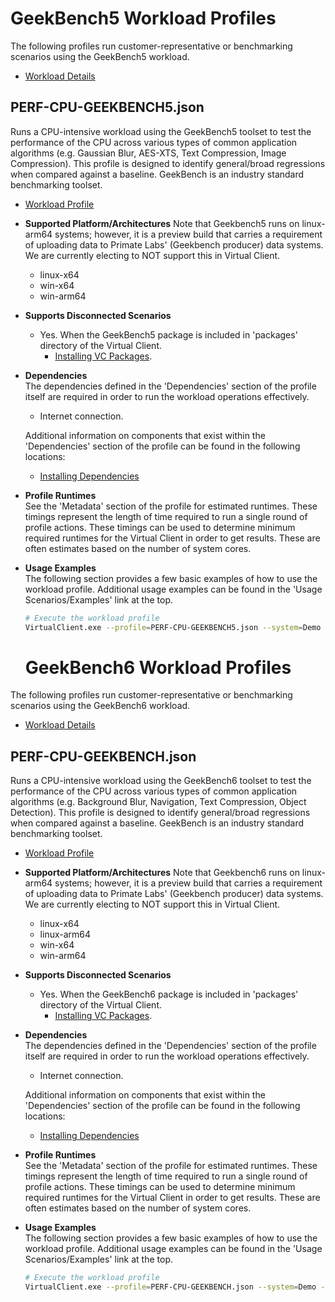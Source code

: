 ﻿# GeekBench5 Workload Profiles
The following profiles run customer-representative or benchmarking scenarios using the GeekBench5 workload.

* [Workload Details](./geekbench.md)  

## PERF-CPU-GEEKBENCH5.json
Runs a CPU-intensive workload using the GeekBench5 toolset to test the performance of the CPU across various types of common application algorithms 
(e.g. Gaussian Blur, AES-XTS, Text Compression, Image Compression). This profile is designed to identify general/broad regressions when compared 
against a baseline. GeekBench is an industry standard benchmarking toolset.

* [Workload Profile](https://github.com/microsoft/VirtualClient/blob/main/src/VirtualClient/VirtualClient.Main/profiles/PERF-CPU-GEEKBENCH5.json) 

* **Supported Platform/Architectures**
  Note that Geekbench5 runs on linux-arm64 systems; however, it is a preview build that carries a requirement of uploading data to Primate Labs' (Geekbench producer)
  data systems. We are currently electing to NOT support this in Virtual Client.
  * linux-x64 
  * win-x64
  * win-arm64

* **Supports Disconnected Scenarios**  
  * Yes. When the GeekBench5 package is included in 'packages' directory of the Virtual Client.
    * [Installing VC Packages](../../dependencies/0001-install-vc-packages.md). 

* **Dependencies**  
  The dependencies defined in the 'Dependencies' section of the profile itself are required in order to run the workload operations effectively.
  * Internet connection.

  Additional information on components that exist within the 'Dependencies' section of the profile can be found in the following locations:
  * [Installing Dependencies](https://microsoft.github.io/VirtualClient/docs/category/dependencies/)

* **Profile Runtimes**  
  See the 'Metadata' section of the profile for estimated runtimes. These timings represent the length of time required to run a single round of profile 
  actions. These timings can be used to determine minimum required runtimes for the Virtual Client in order to get results. These are often estimates based on the
  number of system cores. 

* **Usage Examples**  
  The following section provides a few basic examples of how to use the workload profile. Additional usage examples can be found in the
  'Usage Scenarios/Examples' link at the top.

  ``` bash
  # Execute the workload profile
  VirtualClient.exe --profile=PERF-CPU-GEEKBENCH5.json --system=Demo --timeout=1440 --packageStore="{BlobConnectionString|SAS Uri}"
  ```

  # GeekBench6 Workload Profiles
The following profiles run customer-representative or benchmarking scenarios using the GeekBench6 workload.

* [Workload Details](./geekbench.md)  

## PERF-CPU-GEEKBENCH.json
Runs a CPU-intensive workload using the GeekBench6 toolset to test the performance of the CPU across various types of common application algorithms 
(e.g. Background Blur, Navigation, Text Compression, Object Detection). This profile is designed to identify general/broad regressions when compared 
against a baseline. GeekBench is an industry standard benchmarking toolset.

* [Workload Profile](https://github.com/microsoft/VirtualClient/blob/main/src/VirtualClient/VirtualClient.Main/profiles/PERF-CPU-GEEKBENCH.json) 

* **Supported Platform/Architectures**
  Note that Geekbench6 runs on linux-arm64 systems; however, it is a preview build that carries a requirement of uploading data to Primate Labs' (Geekbench producer)
  data systems. We are currently electing to NOT support this in Virtual Client.
  * linux-x64 
  * linux-arm64 
  * win-x64
  * win-arm64

* **Supports Disconnected Scenarios**  
  * Yes. When the GeekBench6 package is included in 'packages' directory of the Virtual Client.
    * [Installing VC Packages](../../dependencies/0001-install-vc-packages.md). 

* **Dependencies**  
  The dependencies defined in the 'Dependencies' section of the profile itself are required in order to run the workload operations effectively.
  * Internet connection.

  Additional information on components that exist within the 'Dependencies' section of the profile can be found in the following locations:
  * [Installing Dependencies](https://microsoft.github.io/VirtualClient/docs/category/dependencies/)

* **Profile Runtimes**  
  See the 'Metadata' section of the profile for estimated runtimes. These timings represent the length of time required to run a single round of profile 
  actions. These timings can be used to determine minimum required runtimes for the Virtual Client in order to get results. These are often estimates based on the
  number of system cores. 

* **Usage Examples**  
  The following section provides a few basic examples of how to use the workload profile. Additional usage examples can be found in the
  'Usage Scenarios/Examples' link at the top.

  ``` bash
  # Execute the workload profile
  VirtualClient.exe --profile=PERF-CPU-GEEKBENCH.json --system=Demo --timeout=1440 --packageStore="{BlobConnectionString|SAS Uri}"
  ```